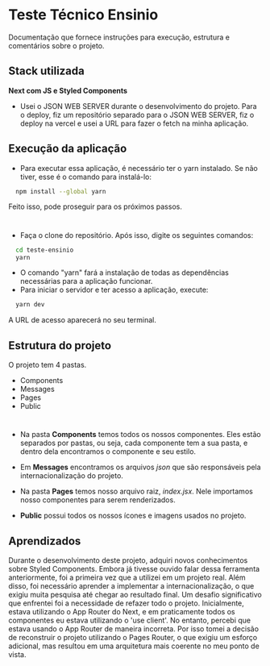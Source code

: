 
# Teste Técnico Ensinio

Documentação que fornece instruções para execução, estrutura e comentários sobre o projeto.


## Stack utilizada

**Next com JS e Styled Components**

- Usei o JSON WEB SERVER durante o desenvolvimento do projeto. Para o deploy, fiz um repositório separado para o JSON WEB SERVER, fiz o deploy na vercel e usei a URL para fazer o fetch na minha aplicação.

## Execução da aplicação

- Para executar essa aplicação, é necessário ter o yarn instalado. Se não tiver, esse é o comando para instalá-lo: 
```bash
  npm install --global yarn
```

Feito isso, pode proseguir para os próximos passos.

#

- Faça o clone do repositório. Após isso, digite os seguintes comandos:
```bash
  cd teste-ensinio
  yarn
```

- O comando "yarn" fará a instalação de todas as dependências necessárias para a aplicação funcionar.
- Para iniciar o servidor e ter acesso a aplicação, execute:
```bash
  yarn dev
```

A URL de acesso aparecerá no seu terminal.
## Estrutura do projeto

O projeto tem 4 pastas. 
- Components
- Messages
- Pages
- Public

#

- Na pasta **Components** temos todos os nossos componentes. Eles estão separados por pastas, ou seja, cada componente tem a sua pasta, e dentro dela encontramos o componente e seu estilo.

- Em **Messages** encontramos os arquivos *json* que são responsáveis pela internacionalização do projeto.

- Na pasta **Pages** temos nosso arquivo raiz, *index.jsx*. Nele importamos nosso componentes para serem renderizados.

- **Public** possui todos os nossos ícones e imagens usados no projeto.





## Aprendizados

Durante o desenvolvimento deste projeto, adquiri novos conhecimentos sobre Styled Components. Embora já tivesse ouvido falar dessa ferramenta anteriormente, foi a primeira vez que a utilizei em um projeto real. Além disso, foi necessário aprender a implementar a internacionalização, o que exigiu muita pesquisa até chegar ao resultado final. Um desafio significativo que enfrentei foi a necessidade de refazer todo o projeto. Inicialmente, estava utilizando o App Router do Next, e em praticamente todos os componentes eu estava utilizando o 'use client'. No entanto, percebi que estava usando o App Router de maneira incorreta. Por isso tomei a decisão de reconstruir o projeto utilizando o Pages Router, o que exigiu um esforço adicional, mas resultou em uma arquitetura mais coerente no meu ponto de vista. 

